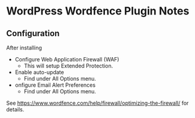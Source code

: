 # WordPress Wordfence Plugin Notes


## Configuration

After installing

- Configure Web Application Firewall (WAF)
  + This will setup Extended Protection.
- Enable auto-update
  + Find under All Options menu.
- onfigure Email Alert Preferences
  + Find under All Options menu.


See https://www.wordfence.com/help/firewall/optimizing-the-firewall/ for details.
